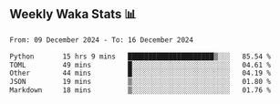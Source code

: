 ## Weekly Waka Stats 📊
<!--START_SECTION:waka-->

```txt
From: 09 December 2024 - To: 16 December 2024

Python       15 hrs 9 mins   █████████████████████▒░░░   85.54 %
TOML         49 mins         █░░░░░░░░░░░░░░░░░░░░░░░░   04.61 %
Other        44 mins         █░░░░░░░░░░░░░░░░░░░░░░░░   04.19 %
JSON         19 mins         ▒░░░░░░░░░░░░░░░░░░░░░░░░   01.80 %
Markdown     18 mins         ▒░░░░░░░░░░░░░░░░░░░░░░░░   01.76 %
```

<!--END_SECTION:waka-->

<!--

Here are some ideas to get you started:

- 🔭 I’m currently working on (way to add branches committed on)
- 🌱 I’m currently learning Web Frameworks and Machine Learning! (Lisp, JS (react & angular), Python, and __)
- 💬 Ask me about ...
- 📫 How to reach me: 
- 😄 Pronouns: He/Him/His
- ⚡ Fun fact: ...

that-recsys-lab
-->
